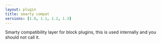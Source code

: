 ```yaml
---
layout: plugin
title: smarty compat
versions: [1.0, 1.1, 1.2, 1.3]
---
```


Smarty compatibility layer for block plugins, this is used internally and you should not call it.